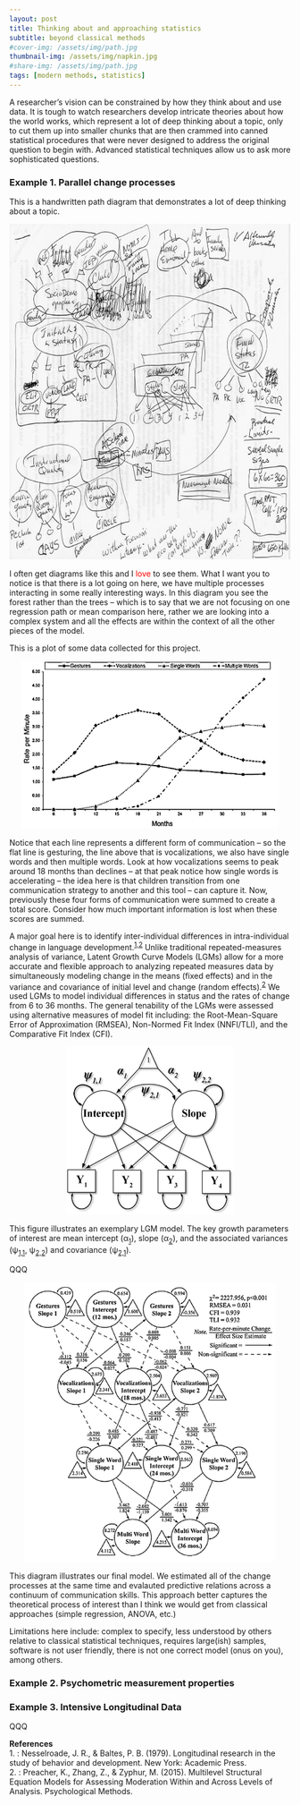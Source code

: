 ```yaml
---
layout: post
title: Thinking about and approaching statistics
subtitle: beyond classical methods
#cover-img: /assets/img/path.jpg
thumbnail-img: /assets/img/napkin.jpg
#share-img: /assets/img/path.jpg  
tags: [modern methods, statistics]
---
```


A researcher’s vision can be constrained by how they think about and use data. It is tough to watch researchers develop intricate theories about how the world works, which represent a lot of deep thinking about a topic, only to cut them up into smaller chunks that are then crammed into canned statistical procedures that were never designed to address the original question to begin with. Advanced statistical techniques allow us to ask more sophisticated questions.

### Example 1. Parallel change processes

This is a handwritten path diagram that demonstrates a lot of deep thinking about a topic. 

<p align="center">
  <img width="700" height="600" src="/assets/img/napkin.jpg">
</p>

I often get diagrams like this and I <span style="color:red">love</span> to see them. What I want you to notice is that there is a lot going on here, we have multiple processes interacting in some really interesting ways. In this diagram you see the forest rather than the trees – which is to say that we are not focusing on one regression path or mean comparison here, rather we are looking into a complex system and all the effects are within the context of all the other pieces of the model. 

This is a plot of some data collected for this project. 

<p align="center">
  <img width="460" height="300" src="/assets/img/eciplot.png">
</p>

Notice that each line represents a different form of communication – so the flat line is gesturing, the line above that is vocalizations, we also have single words and then multiple words. Look at how vocalizations seems to peak around 18 months than declines – at that peak notice how single words is accelerating – the idea here is that children transition from one communication strategy to another and this tool – can capture it. Now, previously these four forms of communication were summed to create a total score. Consider how much important information is lost when these scores are summed. 

A major goal here is to identify inter-individual differences in intra-individual change in language development.<sup>[1](#nesselroade)</sup><sup>[,]()</sup><sup>[2](#preacher)</sup> Unlike traditional repeated-measures analysis of variance, Latent Growth Curve Models (LGMs) allow for a more accurate and flexible approach to analyzing repeated measures data by simultaneously modeling change in the means (fixed effects) and in the variance and covariance of initial level and change (random effects).<sup>[2](#preacher)</sup> We used LGMs to model individual differences in status and the rates of change from 6 to 36 months. The general tenability of the LGMs were assessed using alternative measures of model fit including: the Root-Mean-Square Error of Approximation (RMSEA), Non-Normed Fit Index (NNFI/TLI), and the Comparative Fit Index (CFI).  

<p align="center">
  <img width="300" height="300" src="/assets/img/lgm.png">
</p>

This figure illustrates an exemplary LGM model. The key growth parameters of interest are mean intercept (α<sub>[1]()</sub>), slope (α<sub>[2]()</sub>), and the associated variances (ψ<sub>[1,1]()</sub>, ψ<sub>[2,2]()</sub>) and covariance (ψ<sub>[2,1]()</sub>).

QQQ

<p align="center">
  <img width="450" height="500" src="/assets/img/ecimodel.png">
</p>

This diagram illustrates our final model. We estimated all of the change processes at the same time and evalauted predictive relations across a continuum of communication skills. This approach better captures the theoretical process of interest than I think we would get from classical approaches (simple regression, ANOVA, etc.) 

Limitations here include: complex to specify, less understood by others relative to classical statistical techniques, requires large(ish) samples, software is not user friendly, there is not one correct model (onus on you), among others. 


### Example 2. Psychometric measurement properties 
### Example 3. Intensive Longitudinal Data
QQQ

**References**  
<a name="nesselroade">1. </a>: Nesselroade, J. R., & Baltes, P. B. (1979). Longitudinal research in the study of behavior and development. New York: Academic Press.    
<a name="preacher">2. </a>: Preacher, K., Zhang, Z., & Zyphur, M. (2015). Multilevel Structural Equation Models for Assessing Moderation Within and Across Levels of Analysis. Psychological Methods.


